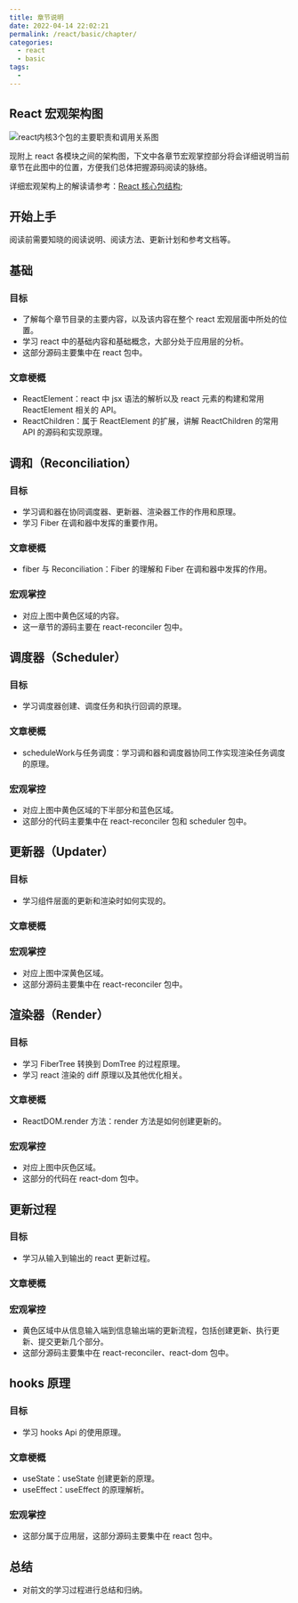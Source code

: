 ```yaml
---
title: 章节说明
date: 2022-04-14 22:02:21
permalink: /react/basic/chapter/
categories:
  - react
  - basic
tags:
  - 
---
```


## React 宏观架构图

<img :src="$withBase('/assets/img/core-packages.png')" alt="react内核3个包的主要职责和调用关系图" data-zoomable>

现附上 react 各模块之间的架构图，下文中各章节宏观掌控部分将会详细说明当前章节在此图中的位置，方便我们总体把握源码阅读的脉络。

详细宏观架构上的解读请参考：[React 核心包结构](../summary/index.md);

## 开始上手

阅读前需要知晓的阅读说明、阅读方法、更新计划和参考文档等。

## 基础

### 目标

- 了解每个章节目录的主要内容，以及该内容在整个 react 宏观层面中所处的位置。
- 学习 react 中的基础内容和基础概念，大部分处于应用层的分析。
- 这部分源码主要集中在 react 包中。

### 文章梗概

- ReactElement：react 中 jsx 语法的解析以及 react 元素的构建和常用 ReactElement 相关的 API。
- ReactChildren：属于 ReactElement 的扩展，讲解 ReactChildren 的常用 API 的源码和实现原理。

## 调和（Reconciliation）

### 目标

- 学习调和器在协同调度器、更新器、渲染器工作的作用和原理。
- 学习 Fiber 在调和器中发挥的重要作用。

### 文章梗概

- fiber 与 Reconciliation：Fiber 的理解和 Fiber 在调和器中发挥的作用。

### 宏观掌控

- 对应上图中黄色区域的内容。
- 这一章节的源码主要在 react-reconciler 包中。


## 调度器（Scheduler）

### 目标

- 学习调度器创建、调度任务和执行回调的原理。

### 文章梗概

- scheduleWork与任务调度：学习调和器和调度器协同工作实现渲染任务调度的原理。

### 宏观掌控

- 对应上图中黄色区域的下半部分和蓝色区域。
- 这部分的代码主要集中在 react-reconciler 包和 scheduler 包中。

## 更新器（Updater）

### 目标

- 学习组件层面的更新和渲染时如何实现的。

### 文章梗概

### 宏观掌控

- 对应上图中深黄色区域。
- 这部分源码主要集中在 react-reconciler 包中。

## 渲染器（Render）

### 目标

- 学习 FiberTree 转换到 DomTree 的过程原理。
- 学习 react 渲染的 diff 原理以及其他优化相关。

### 文章梗概

- ReactDOM.render 方法：render 方法是如何创建更新的。

### 宏观掌控

- 对应上图中灰色区域。
- 这部分的代码在 react-dom 包中。


## 更新过程

### 目标

- 学习从输入到输出的 react 更新过程。

### 文章梗概

### 宏观掌控

- 黄色区域中从信息输入端到信息输出端的更新流程，包括创建更新、执行更新、提交更新几个部分。
- 这部分源码主要集中在 react-reconciler、react-dom 包中。

## hooks 原理

### 目标

- 学习 hooks Api 的使用原理。

### 文章梗概

- useState：useState 创建更新的原理。
- useEffect：useEffect 的原理解析。

### 宏观掌控

- 这部分属于应用层，这部分源码主要集中在 react 包中。

## 总结

- 对前文的学习过程进行总结和归纳。